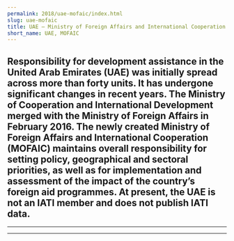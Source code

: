 ```yaml
---
permalink: 2018/uae-mofaic/index.html
slug: uae-mofaic
title: UAE – Ministry of Foreign Affairs and International Cooperation (MOFAIC)
short_name: UAE, MOFAIC
---
```

Responsibility for development assistance in the United Arab Emirates (UAE) was initially spread across more than forty units. It has undergone significant changes in recent years. The Ministry of Cooperation and International Development merged with the Ministry of Foreign Affairs in February 2016. The newly created Ministry of Foreign Affairs and International Cooperation (MOFAIC) maintains overall responsibility for setting policy, geographical and sectoral priorities, as well as for implementation and assessment of the impact of the country’s foreign aid programmes. At present, the UAE is not an IATI member and does not publish IATI data. 
---

---

---
